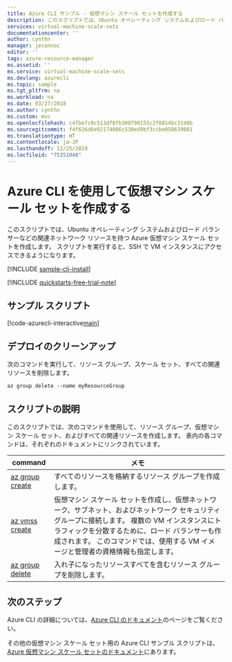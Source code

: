 ```yaml
---
title: Azure CLI サンプル - 仮想マシン スケール セットを作成する
description: このスクリプトでは、Ubuntu オペレーティング システムおよびロード バランサーなどの関連ネットワーク リソースを持つ Azure 仮想マシン スケール セットを作成します。
services: virtual-machine-scale-sets
documentationcenter: ''
author: cynthn
manager: jeconnoc
editor: ''
tags: azure-resource-manager
ms.assetid: ''
ms.service: virtual-machine-scale-sets
ms.devlang: azurecli
ms.topic: sample
ms.tgt_pltfrm: na
ms.workload: na
ms.date: 03/27/2018
ms.author: cynthn
ms.custom: mvc
ms.openlocfilehash: c4fbefc0c513df8fb300798155c2f8814bc3140b
ms.sourcegitcommit: f4f626d6e92174086c530ed9bf3ccbe058639081
ms.translationtype: HT
ms.contentlocale: ja-JP
ms.lasthandoff: 12/25/2019
ms.locfileid: "75351040"
---
```

# <a name="create-a-virtual-machine-scale-set-with-the-azure-cli"></a>Azure CLI を使用して仮想マシン スケール セットを作成する
このスクリプトでは、Ubuntu オペレーティング システムおよびロード バランサーなどの関連ネットワーク リソースを持つ Azure 仮想マシン スケール セットを作成します。 スクリプトを実行すると、SSH で VM インスタンスにアクセスできるようになります。

[!INCLUDE [sample-cli-install](../../../includes/sample-cli-install.md)]

[!INCLUDE [quickstarts-free-trial-note](../../../includes/quickstarts-free-trial-note.md)]

## <a name="sample-script"></a>サンプル スクリプト
[!code-azurecli-interactive[main](../../../cli_scripts/virtual-machine-scale-sets/simple-scale-set/simple-scale-set.sh "Create a simple virtual machine scale set")]

## <a name="clean-up-deployment"></a>デプロイのクリーンアップ
次のコマンドを実行して、リソース グループ、スケール セット、すべての関連リソースを削除します。

```azurecli-interactive
az group delete --name myResourceGroup
```

## <a name="script-explanation"></a>スクリプトの説明
このスクリプトでは、次のコマンドを使用して、リソース グループ、仮想マシン スケール セット、およびすべての関連リソースを作成します。 表内の各コマンドは、それぞれのドキュメントにリンクされています。

| command | メモ |
|---|---|
| [az group create](/cli/azure/ad/group) | すべてのリソースを格納するリソース グループを作成します。 |
| [az vmss create](/cli/azure/vmss) | 仮想マシン スケール セットを作成し、仮想ネットワーク、サブネット、およびネットワーク セキュリティ グループに接続します。 複数の VM インスタンスにトラフィックを分散するために、ロード バランサーも作成されます。 このコマンドでは、使用する VM イメージと管理者の資格情報も指定します。  |
| [az group delete](/cli/azure/ad/group) | 入れ子になったリソースすべてを含むリソース グループを削除します。 |

## <a name="next-steps"></a>次のステップ
Azure CLI の詳細については、[Azure CLI のドキュメント](https://docs.microsoft.com/cli/azure/overview)のページをご覧ください。

その他の仮想マシン スケール セット用の Azure CLI サンプル スクリプトは、[Azure 仮想マシン スケール セットのドキュメント](../cli-samples.md)にあります。
